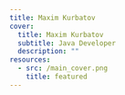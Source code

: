 ```yaml
---
title: Maxim Kurbatov
cover:
  title: Maxim Kurbatov
  subtitle: Java Developer
  description: ""
resources:
  - src: /main_cover.png
    title: featured
---
```

